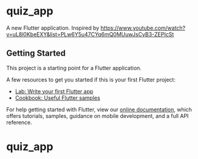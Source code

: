 # quiz_app

A new Flutter application. Inspired by https://www.youtube.com/watch?v=uL8l0KbeEXY&list=PLw6Y5u47CYq6mQ0MUuwJsCyB3-ZEPIcSt

## Getting Started

This project is a starting point for a Flutter application.

A few resources to get you started if this is your first Flutter project:

- [Lab: Write your first Flutter app](https://flutter.dev/docs/get-started/codelab)
- [Cookbook: Useful Flutter samples](https://flutter.dev/docs/cookbook)

For help getting started with Flutter, view our
[online documentation](https://flutter.dev/docs), which offers tutorials,
samples, guidance on mobile development, and a full API reference.
# quiz_app
